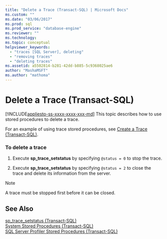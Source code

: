 ```yaml
---
title: "Delete a Trace (Transact-SQL) | Microsoft Docs"
ms.custom: ""
ms.date: "03/06/2017"
ms.prod: sql
ms.prod_service: "database-engine"
ms.reviewer: ""
ms.technology: 
ms.topic: conceptual
helpviewer_keywords: 
  - "traces [SQL Server], deleting"
  - "removing traces"
  - "deleting traces"
ms.assetid: a5502814-b281-42dd-b885-5c9368025ae6
author: "MashaMSFT"
ms.author: "mathoma"
---
```

# Delete a Trace (Transact-SQL)
[!INCLUDE[appliesto-ss-xxxx-xxxx-xxx-md](../../includes/appliesto-ss-xxxx-xxxx-xxx-md.md)]
  This topic describes how to use stored procedures to delete a trace.  
  
 For an example of using trace stored procedures, see [Create a Trace &#40;Transact-SQL&#41;](../../relational-databases/sql-trace/create-a-trace-transact-sql.md).  
  
### To delete a trace  
  
1.  Execute **sp_trace_setstatus** by specifying `@status = 0` to stop the trace.  
  
2.  Execute **sp_trace_setstatus** by specifying `@status = 2` to close the trace and delete its information from the server.  
  
> [!NOTE]  
>  A trace must be stopped first before it can be closed.  
  
## See Also  
 [sp_trace_setstatus &#40;Transact-SQL&#41;](../../relational-databases/system-stored-procedures/sp-trace-setstatus-transact-sql.md)   
 [System Stored Procedures &#40;Transact-SQL&#41;](../../relational-databases/system-stored-procedures/system-stored-procedures-transact-sql.md)   
 [SQL Server Profiler Stored Procedures &#40;Transact-SQL&#41;](../../relational-databases/system-stored-procedures/sql-server-profiler-stored-procedures-transact-sql.md)  
  
  
